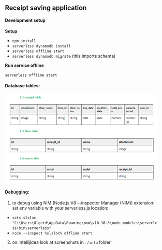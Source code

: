 ## Receipt saving application


#### Development setup
**Setup**
* `npm install`
* `serverless dynamodb install`
* `serverless offline start`
* `serverless dynamodb migrate` (this imports schema)

**Run service offline**

`serverless offline start`

#### Database tables: 
![](./info/db-tables.png)

#### Debugging:
1) to debug using NiM (Node.js V8 --inspector Manager (NiM)) extension:
set env variable with your serverless.js location:
* `setx slsloc "C:\Users\Olgerd\AppData\Roaming\nvm\v10.16.3\node_modules\serverless\bin\serverless"`
* `node --inspect %slsloc% offline start`
2) on IntellijIdea look at screenshots in `./info` folder

